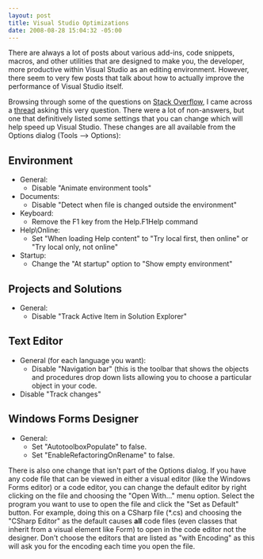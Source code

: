 ```yaml
---
layout: post
title: Visual Studio Optimizations
date: 2008-08-28 15:04:32 -05:00
---
```


There are always a lot of posts about various add-ins, code snippets, macros, and other utilities that are designed to make you, the developer, more productive within Visual Studio as an editing environment. However, there seem to very few posts that talk about how to actually improve the performance of Visual Studio itself.

Browsing through some of the questions on [Stack Overflow](http://www.stackoverflow.com), I came across a [thread](http://beta.stackoverflow.com/questions/8440/visual-studio-optimizations) asking this very question. There were a lot of non-answers, but one that definitively listed some settings that you can change which will help speed up Visual Studio. These changes are all available from the Options dialog (Tools –> Options):

## Environment 

*   General:          
    *   Disable "Animate environment tools"        
*   Documents:          
    *   Disable "Detect when file is changed outside the environment"        
*   Keyboard:          
    *   Remove the F1 key from the Help.F1Help command        
*   Help\Online:          
    *   Set "When loading Help content" to "Try local first, then online" or "Try local only, not online"        
*   Startup:          
    *   Change the "At startup" option to "Show empty environment"

## Projects and Solutions

* General:
    * Disable "Track Active Item in Solution Explorer"

## Text Editor

* General (for each language you want):
    * Disable "Navigation bar" (this is the toolbar that shows the objects and procedures drop down lists allowing you to choose a particular object in your code.
* Disable "Track changes"

## Windows Forms Designer

* General:
    * Set "AutotoolboxPopulate" to false.
    * Set "EnableRefactoringOnRename" to false.

There is also one change that isn't part of the Options dialog. If you have any code file that can be viewed in either a visual editor (like the Windows Forms editor) or a code editor, you can change the default editor by right clicking on the file and choosing the "Open With..." menu option. Select the program you want to use to open the file and click the "Set as Default" button. For example, doing this on a CSharp file (*.cs) and choosing the "CSharp Editor" as the default causes **all** code files (even classes that inherit from a visual element like Form) to open in the code editor not the designer. Don't choose the editors that are listed as "with Encoding" as this will ask you for the encoding each time you open the file.
 